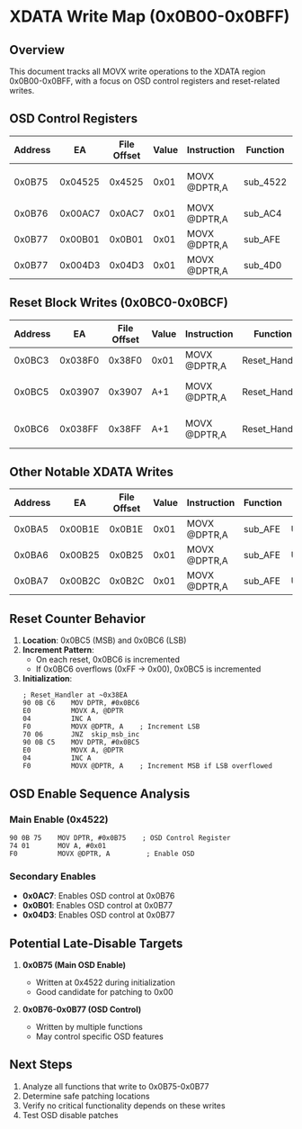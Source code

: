 # XDATA Write Map (0x0B00-0x0BFF)

## Overview
This document tracks all MOVX write operations to the XDATA region 0x0B00-0x0BFF, with a focus on OSD control registers and reset-related writes.

## OSD Control Registers

| Address | EA      | File Offset | Value | Instruction | Function     | Context |
|---------|---------|-------------|-------|-------------|--------------|---------|
| 0x0B75  | 0x04525 | 0x4525      | 0x01  | MOVX @DPTR,A| sub_4522     | OSD Enable (Main) |
| 0x0B76  | 0x00AC7 | 0x0AC7      | 0x01  | MOVX @DPTR,A| sub_AC4      | OSD Control |
| 0x0B77  | 0x00B01 | 0x0B01      | 0x01  | MOVX @DPTR,A| sub_AFE      | OSD Control |
| 0x0B77  | 0x004D3 | 0x04D3      | 0x01  | MOVX @DPTR,A| sub_4D0      | OSD Enable |

## Reset Block Writes (0x0BC0-0x0BCF)

| Address | EA      | File Offset | Value | Instruction | Function     | Context |
|---------|---------|-------------|-------|-------------|--------------|---------|
| 0x0BC3  | 0x038F0 | 0x38F0      | 0x01  | MOVX @DPTR,A| Reset_Handler| Reset Init |
| 0x0BC5  | 0x03907 | 0x3907      | A+1   | MOVX @DPTR,A| Reset_Handler| Reset Counter (MSB) |
| 0x0BC6  | 0x038FF | 0x38FF      | A+1   | MOVX @DPTR,A| Reset_Handler| Reset Counter (LSB) |

## Other Notable XDATA Writes

| Address | EA      | File Offset | Value | Instruction | Function     | Context |
|---------|---------|-------------|-------|-------------|--------------|---------|
| 0x0BA5  | 0x00B1E | 0x0B1E      | 0x01  | MOVX @DPTR,A| sub_AFE      | Unknown |
| 0x0BA6  | 0x00B25 | 0x0B25      | 0x01  | MOVX @DPTR,A| sub_AFE      | Unknown |
| 0x0BA7  | 0x00B2C | 0x0B2C      | 0x01  | MOVX @DPTR,A| sub_AFE      | Unknown |

## Reset Counter Behavior

1. **Location**: 0x0BC5 (MSB) and 0x0BC6 (LSB)
2. **Increment Pattern**:
   - On each reset, 0x0BC6 is incremented
   - If 0x0BC6 overflows (0xFF → 0x00), 0x0BC5 is incremented
3. **Initialization**:
   ```assembly
   ; Reset_Handler at ~0x38EA
   90 0B C6    MOV DPTR, #0x0BC6
   E0          MOVX A, @DPTR
   04          INC A
   F0          MOVX @DPTR, A    ; Increment LSB
   70 06       JNZ  skip_msb_inc
   90 0B C5    MOV DPTR, #0x0BC5
   E0          MOVX A, @DPTR
   04          INC A
   F0          MOVX @DPTR, A    ; Increment MSB if LSB overflowed
   ```

## OSD Enable Sequence Analysis

### Main Enable (0x4522)
```assembly
90 0B 75    MOV DPTR, #0x0B75    ; OSD Control Register
74 01       MOV A, #0x01
F0          MOVX @DPTR, A         ; Enable OSD
```

### Secondary Enables
- **0x0AC7**: Enables OSD control at 0x0B76
- **0x0B01**: Enables OSD control at 0x0B77
- **0x04D3**: Enables OSD control at 0x0B77

## Potential Late-Disable Targets

1. **0x0B75 (Main OSD Enable)**
   - Written at 0x4522 during initialization
   - Good candidate for patching to 0x00

2. **0x0B76-0x0B77 (OSD Control)**
   - Written by multiple functions
   - May control specific OSD features

## Next Steps

1. Analyze all functions that write to 0x0B75-0x0B77
2. Determine safe patching locations
3. Verify no critical functionality depends on these writes
4. Test OSD disable patches
